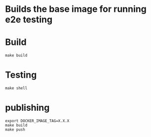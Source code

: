 # Builds the base image for running e2e testing

# Build

```console
make build
```

# Testing

```console
make shell
```

# publishing

```console
export DOCKER_IMAGE_TAG=X.X.X
make build
make push
```
